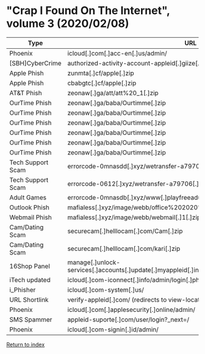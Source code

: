 # "Crap I Found On The Internet", volume 3 (2020/02/08)


| Type              | URL                                                                                            | IP Address            | Threat Actor Email                     |
| ----------------- | ---------------------------------------------------------------------------------------------- | --------------------- | -------------------------------------- |
| Phoenix           | icloud[.]com[.]acc-en[.]us/admin/                                                              | 37[.]140[.]192[.]33   | imanunlockingservices@protonmail[.]com |
| [SBH]CyberCrime   | authorized-activity-account-appleid[.]giize[.]com/panel                                        | 162[.]241[.]67[.]219  | N/A                                    |
| Apple Phish       | zunmta[.]cf/apple[.]zip                                                                        | 78[.]47[.]233[.]245   | mohammed707101@gmail[.]com             |
| Apple Phish       | cbabgtc[.]cf/apple[.]zip                                                                       | 78[.]47[.]42[.]56     | mohammed707101@gmail[.]com             |
| AT&T Phish        | zeonaw[.]ga/att/att%20_1[.]zip                                                                 | 178[.]159[.]36[.]97   | beccahenson5@gmail[.]com               |
| OurTime Phish     | zeonaw[.]ga/baba/Ourtimme[.]zip                                                                | 178[.]159[.]36[.]97   | markj32@aol[.]com                      |
| OurTime Phish     | zeonaw[.]ga/baba/Ourtimme[.]zip                                                                | 178[.]159[.]36[.]97   | jm0891566@gmail[.]com                  |
| OurTime Phish     | zeonaw[.]ga/baba/Ourtimme[.]zip                                                                | 178[.]159[.]36[.]97   | jm919798@gmail[.]com                   |
| OurTime Phish     | zeonaw[.]ga/baba/Ourtimme[.]zip                                                                | 178[.]159[.]36[.]97   | jm919798@yahoo[.]com                   |
| OurTime Phish     | zeonaw[.]ga/baba/Ourtimme[.]zip                                                                | 178[.]159[.]36[.]97   | markj32@gmx[.]com                      |
| OurTime Phish     | zeonaw[.]ga/baba/Ourtimme[.]zip                                                                | 178[.]159[.]36[.]97   | j0hj0@yandex[.]com                     |
| Tech Support Scam | errorcode-0mnasdd[.]xyz/wetransfer-a79706[.]zip                                                | 162[.]241[.]197[.]40  | N/A                                    |
| Tech Support Scam | errorcode-0612[.]xyz/wetransfer-a79706[.]zip                                                   | 162[.]241[.]197[.]39  | N/A                                    |
| Adult Games       | errorcode-0mnasdb[.]xyz/www[.]playfreeadultgame[.]club[.]zip                                   | 162[.]241[.]197[.]40  | N/A                                    |
| Outlook Phish     | mafialess[.]xyz/image/webb/office%202020%20outlook%20logo%20truelogin[.]zip                    | 185[.]112[.]250[.]125 | N/A (Unconfigured)                     |
| Webmail Phish     | mafialess[.]xyz/image/webb/webmail[.]1[.]zip                                                   | 185[.]112[.]250[.]125 | clearwaters247@gmail[.]com             |
| Cam/Dating Scam   | securecam[.]helllocam[.]com/Cam[.]zip                                                          | 67[.]227[.]235[.]101  | riponnew2@gmail[.]com                  |
| Cam/Dating Scam   | securecam[.]helllocam[.]com/kari[.]zip                                                         | 67[.]227[.]235[.]101  | riponnew2@gmail[.]com                  |
| 16Shop Panel      | manage[.]unlock-services[.]accounts[.]update[.]myappleid[.]inauspicate[.]com/admin/login[.]php | 162[.]241[.]149[.]149 | hplss[.]sugar@yandex[.]com             |
| iTech updated     | icloud[.]com-iconnect[.]info/admin/login[.]php                                                 | 5[.]100[.]155[.]161   | N/A                                    |
| i_Phisher         | icloud[.]com-system[.]us/                                                                      | 80[.]233[.]134[.]202  | N/A                                    |
| URL Shortlink     | verify-appleid[.]com/ (redirects to view-location[.]link)                                      | 172[.]96[.]187[.]252  | N/A                                    |
| Phoenix           | icloud[.]com[.]applesecurity[.]online/admin/                                                   | 5[.]100[.]152[.]162   | N/A                                    |
| SMS Spammer       | appleid-suporte[.]com/user/login?\_next=/                                                      | 35[.]173[.]69[.]207   | diegofreitasdocarmo2018@gmail[.]com    |
| Phoenix           | icloud[.]com-signin[.]id/admin/                                                                | 192[.]111[.]147[.]51  | N/A                                    |

[Return to index](/)